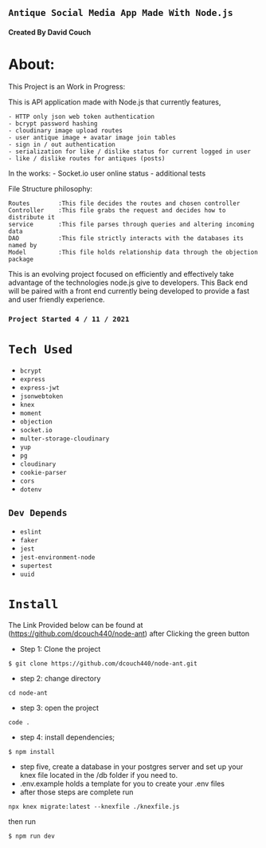 ## `Antique Social Media App Made With Node.js `
#### Created By David Couch

# About:

  This Project is an Work in Progress:

  This is API application made with Node.js that currently features,

    - HTTP only json web token authentication
    - bcrypt password hashing
    - cloudinary image upload routes
    - user antique image + avatar image join tables
    - sign in / out authentication
    - serialization for like / dislike status for current logged in user
    - like / dislike routes for antiques (posts)

  In the works:
    - Socket.io user online status
    - additional tests

  File Structure philosophy:

    Routes        :This file decides the routes and chosen controller
    Controller    :This file grabs the request and decides how to distribute it
    service       :This file parses through queries and altering incoming data
    DAO           :This file strictly interacts with the databases its named by
    Model         :This file holds relationship data through the objection package

  This is an evolving project focused on efficiently and effectively take advantage of the technologies node.js give to developers. This Back end will be paired with a front end currently being developed to provide a fast and user friendly experience.


### `Project Started 4 / 11 / 2021`

# `Tech Used`
  * `bcrypt`
  * `express`
  * `express-jwt`
  * `jsonwebtoken`
  * `knex`
  * `moment`
  * `objection`
  * `socket.io`
  * `multer-storage-cloudinary`
  * `yup`
  * `pg`
  * `cloudinary`
  * `cookie-parser`
  * `cors`
  * `dotenv`
## `Dev Depends`
  * `eslint`
  * `faker`
  * `jest`
  * `jest-environment-node`
  * `supertest`
  * `uuid`

# `Install`

The Link Provided below can be found at (https://github.com/dcouch440/node-ant) after Clicking the green button

* Step 1: Clone the project
```
$ git clone https://github.com/dcouch440/node-ant.git
```

* step 2: change directory
```
cd node-ant
```

* step 3: open the project
```
code .
```

* step 4: install dependencies;
```
$ npm install
```

* step five, create a database in your postgres server and set up your knex file located in the /db folder if you need to.
* .env.example holds a template for you to create your .env files
* after those steps are complete run

```
npx knex migrate:latest --knexfile ./knexfile.js
```

then run
```
$ npm run dev
```

